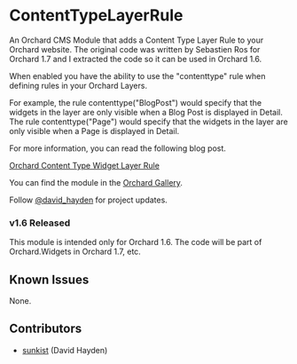 ContentTypeLayerRule
====================

An Orchard CMS Module that adds a Content Type Layer Rule to your Orchard website. The original code was written by Sebastien Ros for Orchard 1.7 and I extracted the code so it can be used in Orchard 1.6.

When enabled you have the ability to use the "contenttype" rule when defining rules in your Orchard Layers.

For example, the rule contenttype("BlogPost") would specify that the widgets in the layer are only visible when a Blog Post is displayed in Detail. The rule contenttype("Page") would specify that the widgets in the layer are only visible when a Page is displayed in Detail.

For more information, you can read the following blog post.

[Orchard Content Type Widget Layer Rule](http://www.davidhayden.me/blog/orchard-content-type-widget-layer-rule)

You can find the module in the [Orchard Gallery](https://gallery.orchardproject.net/List/Modules/Orchard.Module.Sunkist.ContentTypeLayerRule).

Follow [@david_hayden](http://twitter.com/david_hayden) for project updates.

### v1.6 Released

This module is intended only for Orchard 1.6. The code will be part of Orchard.Widgets in Orchard 1.7, etc.

## Known Issues

None.

## Contributors

  - [sunkist](https://github.com/sunkist) (David Hayden)